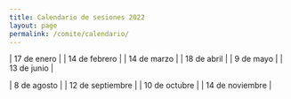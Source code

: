 ```yaml
---
title: Calendario de sesiones 2022
layout: page
permalink: /comite/calendario/
---
```



| 17 de enero | 
| 14 de febrero |
| 14 de marzo | 
| 18 de abril | 
| 9 de mayo |
| 13 de junio |

| 8 de agosto |
| 12 de septiembre |
| 10 de octubre | 
| 14 de noviembre |




